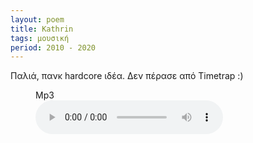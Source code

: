 ```yaml
---
layout: poem
title: Kathrin
tags: μουσική
period: 2010 - 2020
---
```


Παλιά, πανκ hardcore ιδέα. Δεν πέρασε από Timetrap :)


<figure>
    <figcaption>Mp3</figcaption>
    <audio
        controls
        type="audio/mp3"
        src="/assets/audio/kathrin.mp3">
            Your browser does not support the
            <code>audio</code> element.
    </audio>
</figure>
